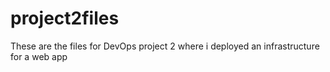 # project2files
These are the files for DevOps project 2 where i deployed an infrastructure for a web app
